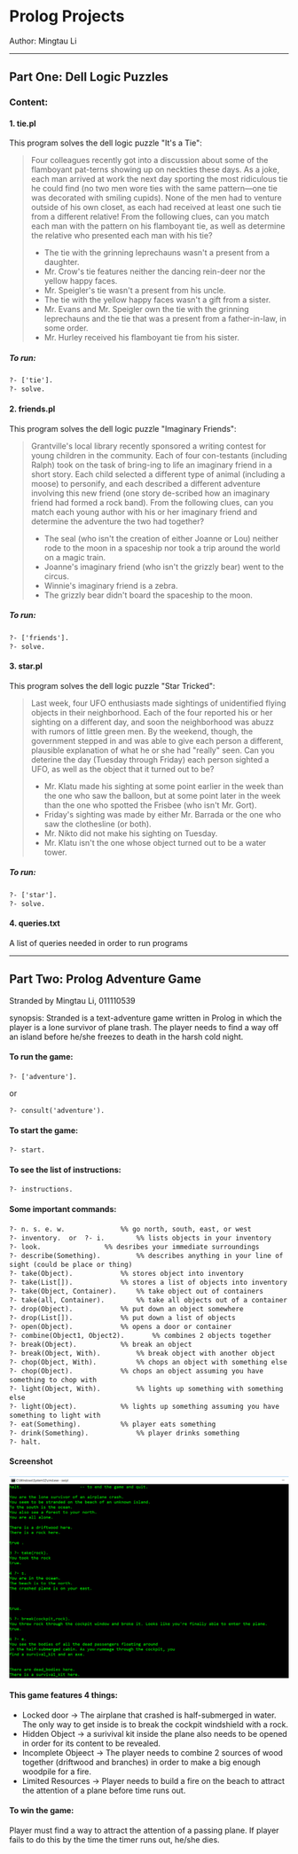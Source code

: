 # Prolog Projects
Author: Mingtau Li

---
## Part One: Dell Logic Puzzles
### Content:
#### 1. tie.pl
This program solves the dell logic puzzle "It's a Tie":
> Four colleagues recently got into a discussion about some of the flamboyant pat-terns showing up on neckties these days. As a joke, each man arrived at work the next day sporting the most ridiculous tie he could find (no two men wore ties with the same pattern—one tie was decorated with smiling cupids). None of the men had to venture outside of his own closet, as each had received at least one such tie from a different relative! From the following clues, can you match each man with the pattern on his flamboyant tie, as well as determine the relative who presented each man with his tie? 
> * The tie with the grinning leprechauns wasn't a present from a daughter. 
> * Mr. Crow's tie features neither the dancing rein-deer nor the yellow happy faces. 
> * Mr. Speigler's tie wasn't a present from his uncle. 
> * The tie with the yellow happy faces wasn't a gift from a sister. 
> * Mr. Evans and Mr. Speigler own the tie with the grinning leprechauns and the tie that was a present from a father-in-law, in some order. 
> * Mr. Hurley received his flamboyant tie from his sister. 

##### To run: 
````
?- ['tie'].
?- solve.
````

#### 2. friends.pl
This program solves the dell logic puzzle "Imaginary Friends":
> Grantville's local library recently sponsored a writing contest for young children in the community. Each of four con-testants (including Ralph) took on the task of bring-ing to life an imaginary friend in a short story. Each child selected a different type of animal (including a moose) to personify, and each described a different adventure involving this new friend (one story de-scribed how an imaginary friend had formed a rock band). From the following clues, can you match each young author with his or her imaginary friend and determine the adventure the two had together? 
> * The seal (who isn't the creation of either Joanne or Lou) neither rode to the moon in a spaceship nor took a trip around the world on a magic train. 
> * Joanne's imaginary friend (who isn't the grizzly bear) went to the circus. 
> * Winnie's imaginary friend is a zebra. 
> * The grizzly bear didn't board the spaceship to the moon. 

##### To run: 
````
?- ['friends'].
?- solve.
````

#### 3. star.pl
This program solves the dell logic puzzle "Star Tricked":
> Last week, four UFO enthusiasts made sightings of unidentified flying objects in their neighborhood. Each of the four reported his or her sighting on a different day, and soon the neighborhood was abuzz with rumors of little green men. By the weekend, though, the government stepped in and was able to give each person a different, plausible explanation of what he or she had "really" seen. Can you deterine the day (Tuesday through Friday) each person sighted a UFO, as well as the object that it turned out to be?
> * Mr. Klatu made his sighting at some point earlier in the week than the one who saw the balloon, but at some point later in the week than the one who spotted the Frisbee (who isn't Mr. Gort). 
> * Friday's sighting was made by either Mr. Barrada or the one who saw the clothesline (or both).
> * Mr. Nikto did not make his sighting on Tuesday.
> * Mr. Klatu isn't the one whose object turned out to be a water tower.

##### To run: 
````
?- ['star'].
?- solve.
````
#### 4. queries.txt
A list of queries needed in order to run programs

---


## Part Two: Prolog Adventure Game
Stranded by Mingtau Li, 011110539

synopsis: Stranded is a text-adventure game written in Prolog in which the player is a lone survivor of plane trash. The player needs to find a way off an island before he/she freezes to death in the harsh cold night.

#### To run the game: 
````
?- ['adventure'].
````
or 
````
?- consult('adventure').
````
#### To start the game: 
````
?- start.
````

#### To see the list of instructions: 
````
?- instructions.
````

#### Some important commands: 
````
?- n. s. e. w.				%% go north, south, east, or west
?- inventory.  or  ?- i.		%% lists objects in your inventory
?- look.				%% desribes your immediate surroundings
?- describe(Something).			%% describes anything in your line of sight (could be place or thing)
?- take(Object).			%% stores object into inventory
?- take(List[]).			%% stores a list of objects into inventory
?- take(Object, Container).		%% take object out of containers 
?- take(all, Container).		%% take all objects out of a container
?- drop(Object).			%% put down an object somewhere
?- drop(List[]).			%% put down a list of objects
?- open(Object).			%% opens a door or container
?- combine(Object1, Object2).		%% combines 2 objects together
?- break(Object).			%% break an object
?- break(Object, With).			%% break object with another object
?- chop(Object, With).			%% chops an object with something else
?- chop(Object).			%% chops an object assuming you have something to chop with
?- light(Object, With).			%% lights up something with something else
?- light(Object).			%% lights up something assuming you have something to light with
?- eat(Something).			%% player eats something
?- drink(Something).			%% player drinks something
?- halt.
````
#### Screenshot
![alt text](Part%20Two/2017-05-02_23h15_45.png "Screenshot")

#### This game features 4 things:
* Locked door -> The airplane that crashed is half-submerged in water. The only way to get inside is to break the cockpit windshield with a rock.
* Hidden Object -> a surivival kit inside the plane also needs to be opened in order for its content to be revealed.
* Incomplete Objeect -> The player needs to combine 2 sources of wood together (driftwood and branches) in order to make a big enough woodpile for a fire.
* Limited Resources -> Player needs to build a fire on the beach to attract the attention of a plane before time runs out.

#### To win the game: 
Player must find a way to attract the attention of a passing plane. If player fails to do this by the time the timer runs out, he/she dies.
